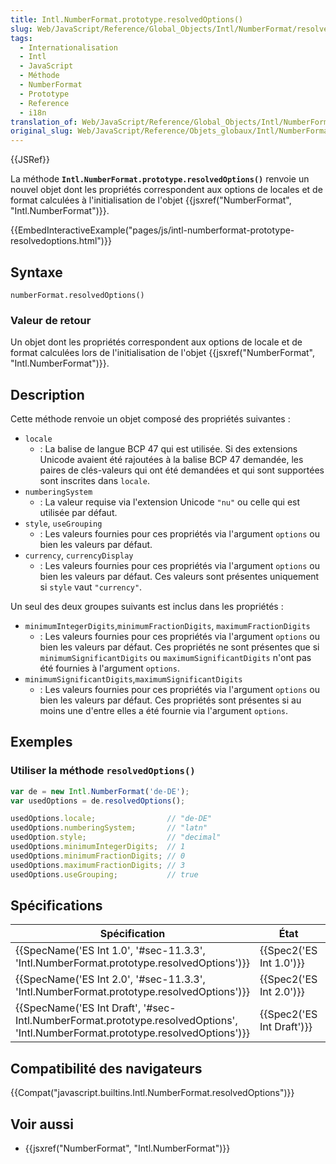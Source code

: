 ```yaml
---
title: Intl.NumberFormat.prototype.resolvedOptions()
slug: Web/JavaScript/Reference/Global_Objects/Intl/NumberFormat/resolvedOptions
tags:
  - Internationalisation
  - Intl
  - JavaScript
  - Méthode
  - NumberFormat
  - Prototype
  - Reference
  - i18n
translation_of: Web/JavaScript/Reference/Global_Objects/Intl/NumberFormat/resolvedOptions
original_slug: Web/JavaScript/Reference/Objets_globaux/Intl/NumberFormat/resolvedOptions
---
```

{{JSRef}}

La méthode **`Intl.NumberFormat.prototype.resolvedOptions()`** renvoie un nouvel objet dont les propriétés correspondent aux options de locales et de format calculées à l'initialisation de l'objet {{jsxref("NumberFormat", "Intl.NumberFormat")}}.

{{EmbedInteractiveExample("pages/js/intl-numberformat-prototype-resolvedoptions.html")}}

## Syntaxe

    numberFormat.resolvedOptions()

### Valeur de retour

Un objet dont les propriétés correspondent aux options de locale et de format calculées lors de l'initialisation de l'objet {{jsxref("NumberFormat", "Intl.NumberFormat")}}.

## Description

Cette méthode renvoie un objet composé des propriétés suivantes :

- `locale`
  - : La balise de langue BCP 47 qui est utilisée. Si des extensions Unicode avaient été rajoutées à la balise BCP 47 demandée, les paires de clés-valeurs qui ont été demandées et qui sont supportées sont inscrites dans `locale`.
- `numberingSystem`
  - : La valeur requise via l'extension Unicode `"nu"` ou celle qui est utilisée par défaut.
- `style`, `useGrouping`
  - : Les valeurs fournies pour ces propriétés via l'argument `options` ou bien les valeurs par défaut.
- `currency`, `currencyDisplay`
  - : Les valeurs fournies pour ces propriétés via l'argument `options` ou bien les valeurs par défaut. Ces valeurs sont présentes uniquement si `style` vaut `"currency"`.

Un seul des deux groupes suivants est inclus dans les propriétés :

- `minimumIntegerDigits`,`minimumFractionDigits`, `maximumFractionDigits`
  - : Les valeurs fournies pour ces propriétés via l'argument `options` ou bien les valeurs par défaut. Ces propriétés ne sont présentes que si `minimumSignificantDigits` ou `maximumSignificantDigits` n'ont pas été fournies à l'argument `options`.
- `minimumSignificantDigits`,`maximumSignificantDigits`
  - : Les valeurs fournies pour ces propriétés via l'argument `options` ou bien les valeurs par défaut. Ces propriétés sont présentes si au moins une d'entre elles a été fournie via l'argument `options`.

## Exemples

### Utiliser la méthode `resolvedOptions()`

```js
var de = new Intl.NumberFormat('de-DE');
var usedOptions = de.resolvedOptions();

usedOptions.locale;                // "de-DE"
usedOptions.numberingSystem;       // "latn"
usedOption.style;                  // "decimal"
usedOptions.minimumIntegerDigits;  // 1
usedOptions.minimumFractionDigits; // 0
usedOptions.maximumFractionDigits; // 3
usedOptions.useGrouping;           // true
```

## Spécifications

| Spécification                                                                                                                                                            | État                             | Commentaires         |
| ------------------------------------------------------------------------------------------------------------------------------------------------------------------------ | -------------------------------- | -------------------- |
| {{SpecName('ES Int 1.0', '#sec-11.3.3', 'Intl.NumberFormat.prototype.resolvedOptions')}}                                                     | {{Spec2('ES Int 1.0')}} | Définition initiale. |
| {{SpecName('ES Int 2.0', '#sec-11.3.3', 'Intl.NumberFormat.prototype.resolvedOptions')}}                                                     | {{Spec2('ES Int 2.0')}} |                      |
| {{SpecName('ES Int Draft', '#sec-Intl.NumberFormat.prototype.resolvedOptions', 'Intl.NumberFormat.prototype.resolvedOptions')}} | {{Spec2('ES Int Draft')}} |                      |

## Compatibilité des navigateurs

{{Compat("javascript.builtins.Intl.NumberFormat.resolvedOptions")}}

## Voir aussi

- {{jsxref("NumberFormat", "Intl.NumberFormat")}}
